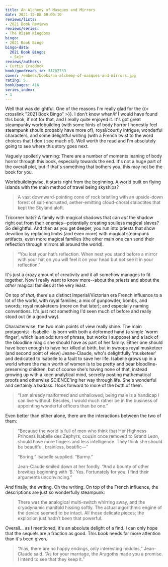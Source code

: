 ```yaml
---
title: An Alchemy of Masques and Mirrors
date: 2021-12-08 00:00:10
reviews/lists:
- 2021 Book Reviews
reviews/series:
- The Risen Kingdoms
bingo:
- 2021 Book Bingo
bingo-data:
  2021 Book Bingo:
  - 5x1+
reviews/authors:
- Curtis Craddock
book/goodreads_id: 31702733
cover: /embeds/books/an-alchemy-of-masques-and-mirrors.jpg
rating: 5
book/pages: 416
series_index:
- 1
---
```

Well that was delightful. One of the reasons I'm really glad for the {{< crosslink "2021 Book Bingo" >}}. I don't know when/if I would have found this book, if not for that, and I really quite enjoyed it. It's got great steampunky worldbuilding (with some hints of body horror I honestly feel steampunk should probably have more of), royal/courtly intrigue, wonderful characters, and some delightful writing (with a French twist to the word choices that I don't see much of). Well worth the read and I'm absolutely going to see where this story goes next. 

Vaguely spoilerly warning: There are a number of moments leaning of body horror through this book, especially towards the end. It's not a huge part of the overall plot, but if that's something that bothers you, this may not be the book for you. 

Worldbuildingwise, it starts right from the beginning. A world built on flying islands with the main method of travel being skyships? 

> A vast downward-pointing cone of rock bristling with an upside-down forest of salt-encrusted, aether-emitting cloud-choral stalactites that kept the Skyland aloft.

Tricorner hats? A family with magical shadows that can *eat* the shadow right out from their enemies--potentially creating soulless magical slaves? So delightful. And then as you get deeper, you run into priests that show devotion by replacing limbs (and even more) with magical steampunk artifacts, even more magical families (the other main one can send their reflection through mirrors all around the world).

> “You lost your hat’s reflection. When next you stand before a mirror with your hat on you will feel it on your head but not see it in your reflection.”

It's just a crazy amount of creativity and it all somehow manages to fit together. Now I really want to know more--about the priests and about the *other* magical families at the very least. 

On top of *that*, there's a distinct Imperial/Victorian era French influence to a lot of the world, with royal families; a mix of gunpowder, bombs, and swords; royal musketeers (more on that later); and especially naming conventions. It's just not something I'd seen much of before and really stood out (in a good way).

Characterwise, the two main points of view really shine. The main protagonist--Isabelle--is born with both a deformed hand (a single 'worm finger', which is an odd turn of phrase, but works I suppose) and a lack of the bloodline magic she should have as part of her family. Either one should have been enough to have her killed at birth, but in swoops royal musketeer (and second point of view) Jeane-Claude, who's delightfully 'musketeer' and dedicated to Isabelle to a fault to save her life. Isabelle grows up in a world where the main worth of women is to be pretty and bear bloodline-preserving children, but of course she's having none of that, instead growing up with a keen analytical mind, secretly posting mathematical proofs and otherwise SCIENCE'ing her way through life. She's wonderful and certainly a badass. I look forward to more of the both of them. 

> “I am already malformed and unhallowed; being male is a handicap I can live without. Besides, I would much rather be in the business of appointing wonderful officers than be one.”

Even better than either alone, there are the interactions between the two of them:

> “Because the world is full of men who think that Her Highness Princess Isabelle des Zephyrs, cousin once removed to Grand Leon, should have more fingers and less intelligence. They think she should be beautiful, brainless, beatific—”   
> 
> “Boring,” Isabelle supplied. “Barmy.”   
> 
> Jean-Claude smiled down at her fondly. “And a bounty of other brevities beginning with ‘B.’ Yes. Fortunately for you, I find their arguments unconvincing.”  

And finally, the writing. Oh the writing. On top of the French influence, the descriptions are just so wonderfully steampunk:

> There was the analogical multi-switch whirring away, and the cryodynamic manifold hissing softly. The actual algorithmic engine of the device seemed to be intact. All those delicate pieces; the explosion just hadn’t been that powerful.

Overall... as I mentioned, it's an absolute delight of a find. I can only hope that the sequels are a fraction as good. This book needs far more attention than it's been given. 

> “Alas, there are no happy endings, only interesting middles,” Jean-Claude said. “As for your marriage, the Aragoths made you a promise. I intend to see that they keep it.”